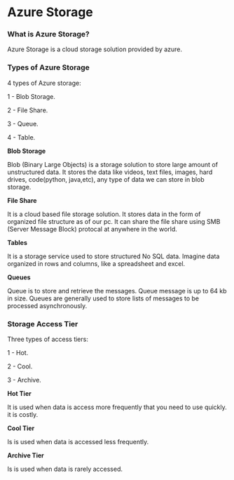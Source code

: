# Azure Storage

### What is Azure Storage?

Azure Storage is a cloud storage solution provided by azure.

### Types of Azure Storage

4 types of Azure storage:

1 - Blob Storage.

2 - File Share.

3 - Queue.

4 - Table.

**Blob Storage**

Blob (Binary Large Objects) is a storage solution to store large amount of unstructured data. It stores the data like videos, text files, images, hard drives, code(python, java,etc), any type of data we can store in blob storage.

**File Share**

It is a cloud based file storage solution. It stores data in the form of organized file structure as of our pc. It can share the file share using SMB (Server Message Block) protocal at anywhere in the world.

**Tables**

It is a storage service used to store structured No SQL data. Imagine data organized in rows and columns, like a spreadsheet and excel.

**Queues**

Queue is to store and retrieve the messages. Queue message is up to 64 kb in size. Queues are generally used to store lists of messages to be processed asynchronously.

### Storage Access Tier

Three types of access tiers:

1 - Hot.

2 - Cool.

3 - Archive.

**Hot Tier**

It is used when data is access more frequently that you need to use quickly. it is costly.

**Cool Tier**

Is is used when data is accessed less frequently.

**Archive Tier**

Is is used when data is rarely accessed.
